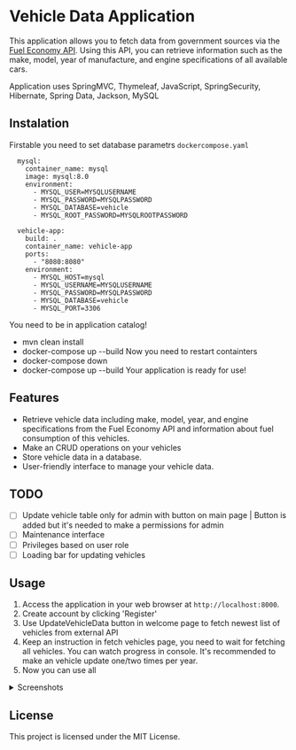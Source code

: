 # Vehicle Data Application

This application allows you to fetch data from government sources via the [Fuel Economy API](https://www.fueleconomy.gov/feg/ws/index.shtml). Using this API, you can retrieve information such as the make, model, year of manufacture, and engine specifications of all available cars.

Application uses SpringMVC, Thymeleaf, JavaScript, SpringSecurity, Hibernate, Spring Data, Jackson,  MySQL

## Instalation
Firstable you need to set database parametrs
`dockercompose.yaml`
```
  mysql:
    container_name: mysql
    image: mysql:8.0
    environment:
      - MYSQL_USER=MYSQLUSERNAME
      - MYSQL_PASSWORD=MYSQLPASSWORD
      - MYSQL_DATABASE=vehicle
      - MYSQL_ROOT_PASSWORD=MYSQLROOTPASSWORD

  vehicle-app:
    build: .
    container_name: vehicle-app
    ports:
      - "8080:8080"
    environment:
      - MYSQL_HOST=mysql
      - MYSQL_USERNAME=MYSQLUSERNAME
      - MYSQL_PASSWORD=MYSQLPASSWORD
      - MYSQL_DATABASE=vehicle
      - MYSQL_PORT=3306
```

You need to be in application catalog!
 - mvn clean install 
 - docker-compose up --build
 Now you need to restart containters
 - docker-compose down 
 - docker-compose up --build
 Your application is ready for use!

## Features

- Retrieve vehicle data including make, model, year, and engine specifications from the Fuel Economy API and information about fuel consumption of this vehicles.
- Make an CRUD operations on your vehicles
- Store vehicle data in a database.
- User-friendly interface to manage your vehicle data.

## TODO

- [ ] Update vehicle table only for admin with button on main page | Button is added but it's needed to make a permissions for admin
- [ ] Maintenance interface
- [ ] Privileges based on user role
- [ ] Loading bar for updating vehicles

## Usage

1. Access the application in your web browser at `http://localhost:8000`.
2. Create account by clicking 'Register'
3. Use UpdateVehicleData button in welcome page to fetch newest list of vehicles from external API
4. Keep an instruction in fetch vehicles page, you need to wait for fetching all vehicles. You can watch progress in console. It's recommended to make an vehicle update one/two times per year.
5. Now you can use all 



<details>
<summary>Screenshots</summary>

![Screenshot 1](https://github.com/user-attachments/assets/63ad2cf3-a6bb-46ad-8845-e61ea5699487)
![Screenshot 2](https://github.com/user-attachments/assets/b12e538e-d45a-4778-a07a-d2c7e3c48256)
![Screenshot 3](https://github.com/user-attachments/assets/8f9ec453-aae2-49d3-8023-97f38fc9f30f)
![Screenshot 4](https://github.com/user-attachments/assets/5ffbb0ef-cc07-4a43-b6a5-e1a4d2685d94)
![Screenshot 5](https://github.com/user-attachments/assets/06d080cb-ba70-4c1c-9507-5acdc800987f)
![Screenshot 6](https://github.com/user-attachments/assets/62321622-4bfd-4e49-9044-d86d27cceff8)
![Screenshot 7](https://github.com/user-attachments/assets/a0a61741-eaec-4d69-83b6-00539f8facfa)
![Screenshot 8](https://github.com/user-attachments/assets/d99ac31c-7896-492a-937d-953301a0c699)
![Screenshot 9](https://github.com/user-attachments/assets/2fcce398-e621-4bc7-a68d-049eb8d07a27)
![Screenshot 10](https://github.com/user-attachments/assets/537acbc5-3078-42ec-a10e-4afebcaefa74)

</details>

## License

This project is licensed under the MIT License.
